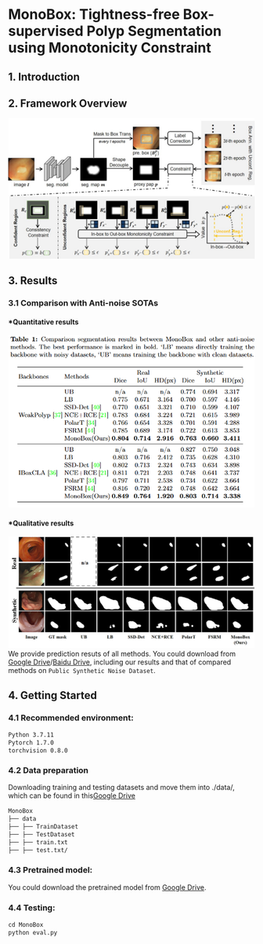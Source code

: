 # MonoBox: Tightness-free Box-supervised Polyp Segmentation using Monotonicity Constraint

## 1. Introduction

## 2. Framework Overview
![](https://github.com/Huster-Hq/MonoBox/blob/main/Figs/framework.jpg)

## 3. Results
### 3.1 Comparison with Anti-noise SOTAs
#### *Quantitative results
![](https://github.com/Huster-Hq/MonoBox/blob/main/Figs/results0.png)

#### *Qualitative results
![](https://github.com/Huster-Hq/MonoBox/blob/main/Figs/results1.png)
We provide prediction resuts of all methods. You could download from [Google Drive](https://drive.google.com/drive/folders/19Au4OvsuBYyH0htpE8Xj_7drDvlZ30lB?usp=drive_link)/[Baidu Drive](), including our results and that of compared methods on `Public Synthetic Noise Dataset`.



## 4. Getting Started
### 4.1 Recommended environment:
```
Python 3.7.11
Pytorch 1.7.0
torchvision 0.8.0
```

### 4.2 Data preparation
Downloading training and testing datasets and move them into ./data/, which can be found in this[Google Drive]()
```
MonoBox
├── data
├── ├── TrainDataset
├── ├── TestDataset
├── ├── train.txt
├── ├── test.txt/
```

### 4.3 Pretrained model:
You could download the pretrained model from [Google Drive](https://drive.google.com/file/d/1Kc4utIDjBqquUKk6EfzTsrf0eBRhV7nH/view?usp=drive_link).

### 4.4 Testing:
```
cd MonoBox
python eval.py
```
